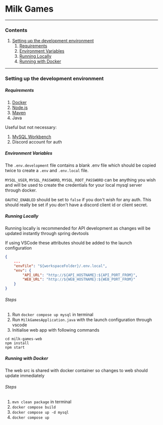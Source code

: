# Milk Games
***

### Contents
1. [Setting up the development environment](#setting-up-the-development-environment)
    1. [Requirements](#requirements)
    1. [Environment Variables](#environment-variables)
    1. [Running Locally](#running-locally)
    1. [Running with Docker](#running-with-docker)
***
### Setting up the development environment


##### Requirements

1. [Docker](https://www.docker.com/)
2. [Node.js](https://nodejs.org/en)
3. [Maven](https://maven.apache.org/download.cgi)
4. Java

Useful but not necessary:
1. [MySQL Workbench](https://www.mysql.com/products/workbench/)
2. Discord account for auth

##### Environment Variables

The `.env.development` file contains a blank .env file which should be copied twice to create a `.env` and `.env.local` file.

`MYSQL_USER`, `MYSQL_PASSWORD`, `MYSQL_ROOT_PASSWORD` can be anything you wish and will be used to create the credentials for your local mysql server through docker.

`OAUTH2_ENABLED` should be set to `false` if you don't wish for any auth.  This should really be set if you don't have a discord client id or client secret.

##### Running Locally

Running locally is recommended for API development as changes will be updated instantly through spring devtools

If using VSCode these attributes should be added to the launch configuration
```json            
{
    ...
    "envFile": "${workspaceFolder}/.env.local",
    "env": {   
        "API_URL": "http://${API_HOSTNAME}:${API_PORT_FROM}",
        "WEB_URL": "http://${WEB_HOSTNAME}:${WEB_PORT_FROM}"
    }  
} 
```

###### Steps

1. Run `docker compose up mysql` in terminal
2. Run `MilkGamesApplication.java` with the launch configuration through vscode
3. Initialise web app with following commands
```
cd milk-games-web
npm install
npm start
```

##### Running with Docker

The web src is shared with docker container so changes to web should update immediately

###### Steps

1. `mvn clean package` in terminal
2. `docker compose build`
3. `docker compose up -d mysql`
4. `docker compose up`
